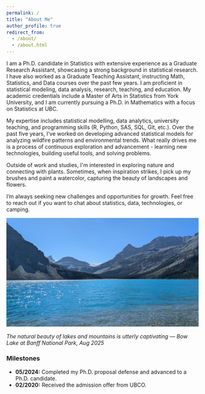 ```yaml
---
permalink: /
title: "About Me"
author_profile: true
redirect_from: 
  - /about/
  - /about.html
---
```


I am a Ph.D. candidate in Statistics with extensive experience as a Graduate Research Assistant, showcasing a strong background in statistical research. I have also worked as a Graduate Teaching Assistant, instructing Math, Statistics, and Data courses over the past few years. I am proficient in statistical modeling, data analysis, research, teaching, and education. My academic credentials include a Master of Arts in Statistics from York University, and I am currently pursuing a Ph.D. in Mathematics with a focus on Statistics at UBC.

My expertise includes statistical modelling, data analytics, university teaching, and programming skills (R, Python, SAS, SQL, Git, etc.). Over the past five years, I've worked on developing advanced statistical models for analyzing wildfire patterns and environmental trends. What really drives me is a process of continuous exploration and advancement - learning new technologies, building useful tools, and solving problems.  

Outside of work and studies, I'm interested in exploring nature and connecting with plants. Sometimes, when inspiration strikes, I pick up my brushes and paint a watercolor, capturing the beauty of landscapes and flowers.

I’m always seeking new challenges and opportunities for growth. Feel free to reach out if you want to chat about statistics, data, technologies, or camping.

![Bow Lake](/images/BowLake.jpg)

*The natural beauty of lakes and mountains is utterly captivating — Bow Lake at Banff National Park, Aug 2025*


### Milestones

- **05/2024:** Completed my Ph.D. proposal defense and advanced to a Ph.D. candidate.
- **02/2020:** Received the admission offer from UBCO.

